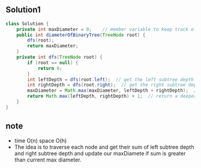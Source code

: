 ## Solution1
``` java
class Solution {
    private int maxDiameter = 0;    // member variable to keep track of max diameter
    public int diameterOfBinaryTree(TreeNode root) {
        dfs(root);
        return maxDiameter;
    }
    private int dfs(TreeNode root) {
        if (root == null) {
            return 0;
        }
        int leftDepth = dfs(root.left);  // get the left subtree depth for the current node
        int rightDepth = dfs(root.right);  // get the right subtree depth for the current node
        maxDiameter = Math.max(maxDiameter, leftDepth + rightDepth);  // update maxDiameter if necessary
        return Math.max(leftDepth, rightDepth) + 1;  // return a deeper height to last call 
    }
}
```

## note
* time O(n) space O(h)
* The idea is to traverse each node and get their sum of left subtree depth and right subtree depth and update our maxDiamete
if sum is greater than current max diameter. 

